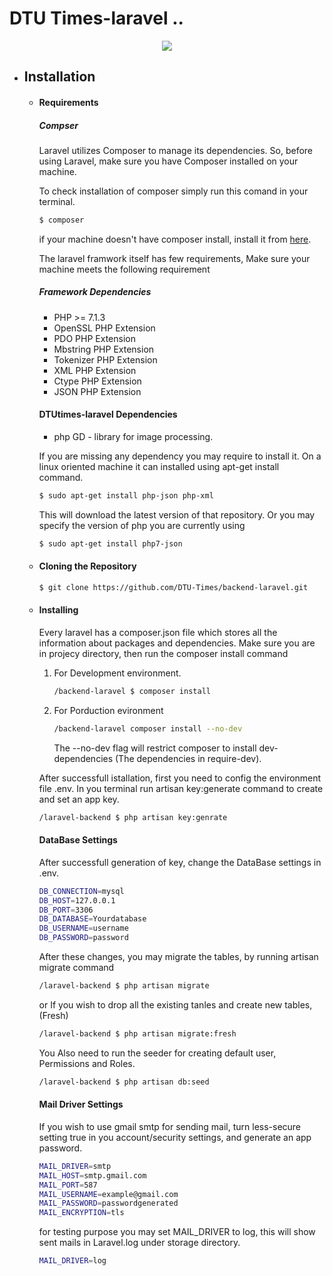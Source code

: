 # DTU Times-laravel ..

<p align="center">
    <img src="https://media.licdn.com/dms/image/C560BAQF7IFj7FSYDKg/company-logo_200_200/0?e=1548288000&v=beta&t=oYJ0nGOyvad_EsKAcQIoG6wmHpTKLZuhgzhs0nQt_6Q" />   
</p>


* ## Installation
    * #### Requirements
        ##### Compser
        Laravel utilizes Composer to manage its dependencies. So, before using Laravel, make sure you have Composer installed on your machine.
        
        To check installation of composer simply run this comand in your terminal.
        ```sh
        $ composer
        ```
        if your machine doesn't have composer install, install it from [here](https://getcomposer.org/download/).
        
        The laravel framwork itself has few requirements, Make sure your machine meets the following requirement
        ##### Framework Dependencies
        * PHP >= 7.1.3
        * OpenSSL PHP Extension
        * PDO PHP Extension
        * Mbstring PHP Extension
        * Tokenizer PHP Extension
        * XML PHP Extension
        * Ctype PHP Extension
        * JSON PHP Extension
        
        #### DTUtimes-laravel Dependencies
        * php GD - library for image processing.
        
        If you are missing any dependency you may require to install it. On a linux oriented machine it can installed using apt-get install command.
        ```sh
        $ sudo apt-get install php-json php-xml
        ```
        This will download the latest version of that repository. Or you may specify the version of php you are currently using
        ```sh
        $ sudo apt-get install php7-json
        ```
        
    * #### Cloning the Repository
        ```sh
        $ git clone https://github.com/DTU-Times/backend-laravel.git
        ```
        
    * #### Installing 
        Every laravel has a composer.json file which stores all the information about packages and dependencies. 
        Make sure you are in projecy directory, then run the composer install command
        1. For Development environment.
            ```sh
            /backend-laravel $ composer install
            ```
        2. For Porduction evironment
            ```sh 
            /backend-laravel composer install --no-dev
            ```
            The --no-dev flag will restrict composer to install dev-dependencies (The dependencies in require-dev).
        
        After successfull istallation, first you need to config the environment file .env.
        In you terminal run artisan key:generate command to create and set an app key.
        ```sh 
        /laravel-backend $ php artisan key:genrate 
        ```
        #### DataBase Settings
        After successfull generation of key, change the DataBase settings in .env.
        ```sh
        DB_CONNECTION=mysql
        DB_HOST=127.0.0.1
        DB_PORT=3306
        DB_DATABASE=Yourdatabase
        DB_USERNAME=username
        DB_PASSWORD=password        
        ```
        
        After these changes, you may migrate the tables, by running artisan migrate command
        ```sh 
        /laravel-backend $ php artisan migrate
        ```
        or
        If you wish to drop all the existing tanles and create new tables, (Fresh)
        ```sh 
        /laravel-backend $ php artisan migrate:fresh
        ```
        
        You Also need to run the seeder for creating default user, Permissions and Roles.
        ```sh 
        /laravel-backend $ php artisan db:seed
        ```
        
        #### Mail Driver Settings
        If you wish to use gmail smtp for sending mail, turn less-secure setting true in you account/security settings, and generate an app password.
        ```sh   
        MAIL_DRIVER=smtp
        MAIL_HOST=smtp.gmail.com
        MAIL_PORT=587
        MAIL_USERNAME=example@gmail.com
        MAIL_PASSWORD=passwordgenerated
        MAIL_ENCRYPTION=tls
        ```
        
        for testing purpose you may set MAIL_DRIVER to log, this will show sent mails in Laravel.log under storage directory.
        ```sh   
        MAIL_DRIVER=log
        ```
        
        
        
      
